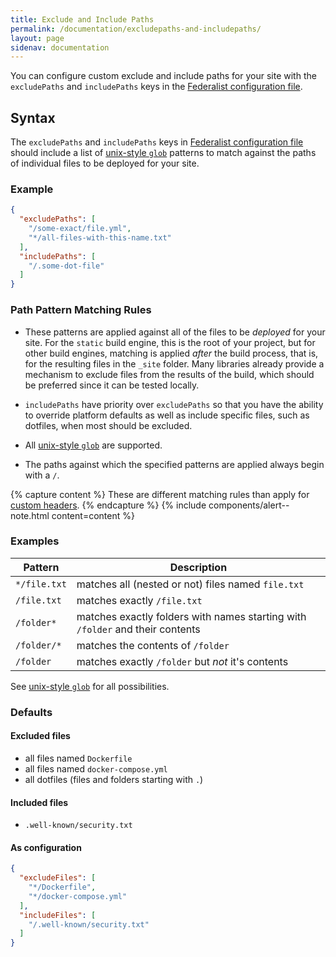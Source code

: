 ```yaml
---
title: Exclude and Include Paths
permalink: /documentation/excludepaths-and-includepaths/
layout: page
sidenav: documentation
---
```


You can configure custom exclude and include paths for your site with the `excludePaths` and `includePaths` keys in the [Federalist configuration file](../federalist-json).

## Syntax

The `excludePaths` and `includePaths` keys in [Federalist configuration file](../federalist-json) should include a list of [unix-style `glob`](https://en.wikipedia.org/wiki/Glob_(programming)#Unix-like) patterns to match against the paths of individual files to be deployed for your site.

### Example
```json
{
  "excludePaths": [
    "/some-exact/file.yml",
    "*/all-files-with-this-name.txt"
  ],
  "includePaths": [
    "/.some-dot-file"
  ]
}
```

### Path Pattern Matching Rules
- These patterns are applied against all of the files to be *deployed* for your site. For the `static` build engine, this is the root of your project, but for other build engines, matching is applied *after* the build process, that is, for the resulting files in the `_site` folder. Many libraries already provide a mechanism to exclude files from the results of the build, which should be preferred since it can be tested locally.

- `includePaths` have priority over `excludePaths` so that you have the ability to override platform defaults as well as include specific files, such as dotfiles, when most should be excluded.

- All [unix-style `glob`](https://en.wikipedia.org/wiki/Glob_(programming)#Unix-like) are supported.

- The paths against which the specified patterns are applied always begin with a `/`.

{% capture content %}
These are different matching rules than apply for [custom headers](../custom-headers).
{% endcapture %}
{% include components/alert--note.html content=content %}

### Examples

| Pattern | Description |
| ------- | ----------- |
| `*/file.txt` | matches all (nested or not) files named `file.txt` |
| `/file.txt` | matches exactly `/file.txt` |
| `/folder*` | matches exactly folders with names starting with `/folder` and their contents |
| `/folder/*` | matches the contents of `/folder` |
| `/folder` | matches exactly `/folder` but *not* it's contents |

See [unix-style `glob`](https://en.wikipedia.org/wiki/Glob_(programming)#Unix-like) for all possibilities.

### Defaults
#### Excluded files
- all files named `Dockerfile`
- all files named `docker-compose.yml`
- all dotfiles (files and folders starting with `.`)
  
#### Included files
- `.well-known/security.txt`

#### As configuration
```json
{
  "excludeFiles": [
    "*/Dockerfile",
    "*/docker-compose.yml"
  ],
  "includeFiles": [
    "/.well-known/security.txt"
  ]
}
```

